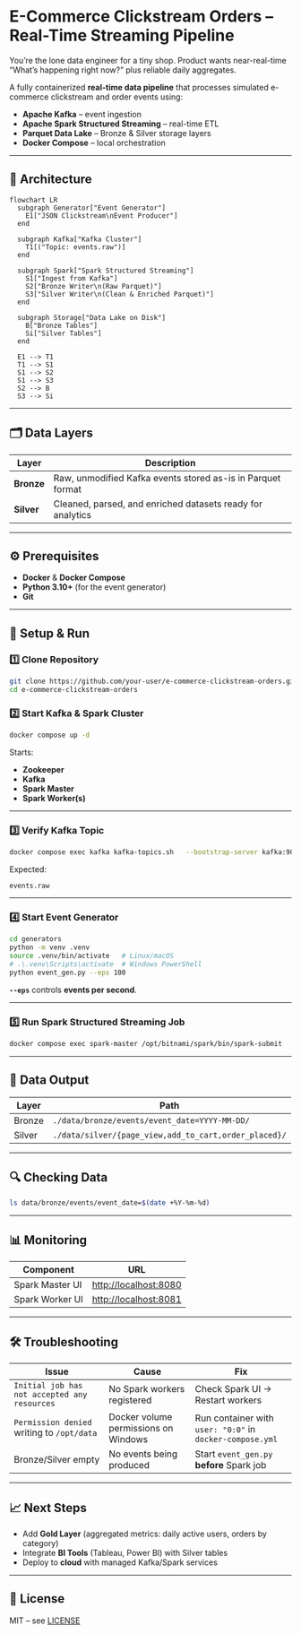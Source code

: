 # E-Commerce Clickstream Orders – Real-Time Streaming Pipeline
You’re the lone data engineer for a tiny shop. Product wants near-real-time “What’s happening right now?” plus reliable daily aggregates.

A fully containerized **real-time data pipeline** that processes simulated e-commerce clickstream and order events using:

- **Apache Kafka** – event ingestion
- **Apache Spark Structured Streaming** – real-time ETL
- **Parquet Data Lake** – Bronze & Silver storage layers
- **Docker Compose** – local orchestration

---

## 📐 Architecture

```mermaid
flowchart LR
  subgraph Generator["Event Generator"]
    E1["JSON Clickstream\nEvent Producer"]
  end

  subgraph Kafka["Kafka Cluster"]
    T1[("Topic: events.raw")]
  end

  subgraph Spark["Spark Structured Streaming"]
    S1["Ingest from Kafka"]
    S2["Bronze Writer\n(Raw Parquet)"]
    S3["Silver Writer\n(Clean & Enriched Parquet)"]
  end

  subgraph Storage["Data Lake on Disk"]
    B["Bronze Tables"]
    Si["Silver Tables"]
  end

  E1 --> T1
  T1 --> S1
  S1 --> S2
  S1 --> S3
  S2 --> B
  S3 --> Si
```

---

## 🗂 Data Layers

| Layer  | Description |
|--------|-------------|
| **Bronze** | Raw, unmodified Kafka events stored as-is in Parquet format |
| **Silver** | Cleaned, parsed, and enriched datasets ready for analytics |

---

## ⚙️ Prerequisites

- **Docker** & **Docker Compose**
- **Python 3.10+** (for the event generator)
- **Git**

---

## 🚀 Setup & Run

### 1️⃣ Clone Repository
```bash
git clone https://github.com/your-user/e-commerce-clickstream-orders.git
cd e-commerce-clickstream-orders
```

### 2️⃣ Start Kafka & Spark Cluster
```bash
docker compose up -d
```
Starts:
- **Zookeeper**
- **Kafka**
- **Spark Master**
- **Spark Worker(s)**

---

### 3️⃣ Verify Kafka Topic
```bash
docker compose exec kafka kafka-topics.sh   --bootstrap-server kafka:9092 --list
```
Expected:
```
events.raw
```

---

### 4️⃣ Start Event Generator
```bash
cd generators
python -m venv .venv
source .venv/bin/activate   # Linux/macOS
# .\.venv\Scripts\activate  # Windows PowerShell
python event_gen.py --eps 100
```
**`--eps`** controls **events per second**.

---

### 5️⃣ Run Spark Structured Streaming Job
```bash
docker compose exec spark-master /opt/bitnami/spark/bin/spark-submit   --master spark://spark-master:7077   --conf spark.executor.cores=1   --conf spark.cores.max=2   --executor-memory 1g   --driver-memory 1g   --packages org.apache.spark:spark-sql-kafka-0-10_2.12:3.5.1   /opt/streaming/main.py
```

---

## 📁 Data Output

| Layer  | Path |
|--------|------|
| Bronze | `./data/bronze/events/event_date=YYYY-MM-DD/` |
| Silver | `./data/silver/{page_view,add_to_cart,order_placed}/` |

---

## 🔍 Checking Data
```bash
ls data/bronze/events/event_date=$(date +%Y-%m-%d)
```

---

## 📊 Monitoring

| Component | URL |
|-----------|-----|
| Spark Master UI | [http://localhost:8080](http://localhost:8080) |
| Spark Worker UI | [http://localhost:8081](http://localhost:8081) |

---

## 🛠 Troubleshooting

| Issue | Cause | Fix |
|-------|-------|-----|
| `Initial job has not accepted any resources` | No Spark workers registered | Check Spark UI → Restart workers |
| `Permission denied` writing to `/opt/data` | Docker volume permissions on Windows | Run container with `user: "0:0"` in `docker-compose.yml` |
| Bronze/Silver empty | No events being produced | Start `event_gen.py` **before** Spark job |

---

## 📈 Next Steps

- Add **Gold Layer** (aggregated metrics: daily active users, orders by category)
- Integrate **BI Tools** (Tableau, Power BI) with Silver tables
- Deploy to **cloud** with managed Kafka/Spark services

---

## 📜 License
MIT – see [LICENSE](LICENSE)
